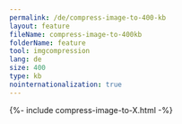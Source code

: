 ```yaml
---
permalink: /de/compress-image-to-400-kb
layout: feature
fileName: compress-image-to-400kb
folderName: feature
tool: imgcompression
lang: de
size: 400
type: kb
nointernationalization: true
---
```

{%- include compress-image-to-X.html -%}       
